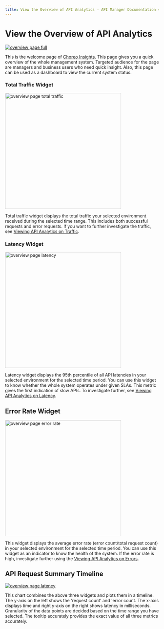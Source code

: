 ```yaml
---
title: View the Overview of API Analytics - API Manager Documentation 4.0.0
---
```


# View the Overview of API Analytics

[![overview page full]({{base_path}}/assets/img/analytics/overview/overview-page-full.png)]({{base_path}}/assets/img/analytics/overview/overview-page-full.png)

This is the welcome page of [Choreo Insights](https://console.choreo.dev/insights). This page gives you a quick overview of the whole
 management system. Targeted audience for the page are managers and business users who need quick insight. Also, this
  page can be used as a dashboard to view the current system status.
 
### Total Traffic Widget

<a href="{{base_path}}/assets/img/analytics/overview/overview-page-total-traffic.png"><img src="{{base_path}}/assets/img/analytics/overview/overview-page-total-traffic.png" title="overview page total traffic" width="380"/></a>  

Total traffic widget displays the total traffic your selected environment received during the selected time range. This includes both successful requests and error requests. If you want to further investigate the traffic, see [Viewing API Analytics on Traffic]({{base_path}}/api-analytics/viewing/analytics-pages-traffic).
 
### Latency Widget

<a href="{{base_path}}/assets/img/analytics/overview/overview-page-latency.png"><img src="{{base_path}}/assets/img/analytics/overview/overview-page-latency.png" title="overview page latency" width="380"/></a>

Latency widget displays the 95th percentile of all API latencies in your selected environment for the selected time
 period. You can use this widget to know whether the whole system operates under given SLAs. This metric
 gives the first indication of slow APIs. To investigate further, see [Viewing API Analytics on Latency]({{base_path}}/api-analytics/viewing/analytics-pages-latency).
  
## Error Rate Widget

<a href="{{base_path}}/assets/img/analytics/overview/overview-page-error-rate.png"><img src="{{base_path}}/assets/img/analytics/overview/overview-page-error-rate.png" title="overview page error rate" width="380"/></a>

This widget displays the average error rate (error count/total request count) in your selected environment for
 the selected time period. You can use this widget as an indicator to know the health of the system. If the error
  rate is high, investigate further using the [Viewing API Analytics on Errors]({{base_path}}/api-analytics/viewing/analytics-pages-errors).
  
## API Request Summary Timeline

[![overview page latency]({{base_path}}/assets/img/analytics/overview/overview-page-timeline.png)]({{base_path}}/assets/img/analytics/overview/overview-page-timeline.png)

This chart combines the above three widgets and plots them in a timeline. The y-axis on the left shows the 'request count' and 'error count. The x-axis displays time and right y-axis on the right shows latency in milliseconds. Granularity of the data points are decided based on the time range you have selected. The tooltip accurately provides the exact value of all three metrics accurately. 
